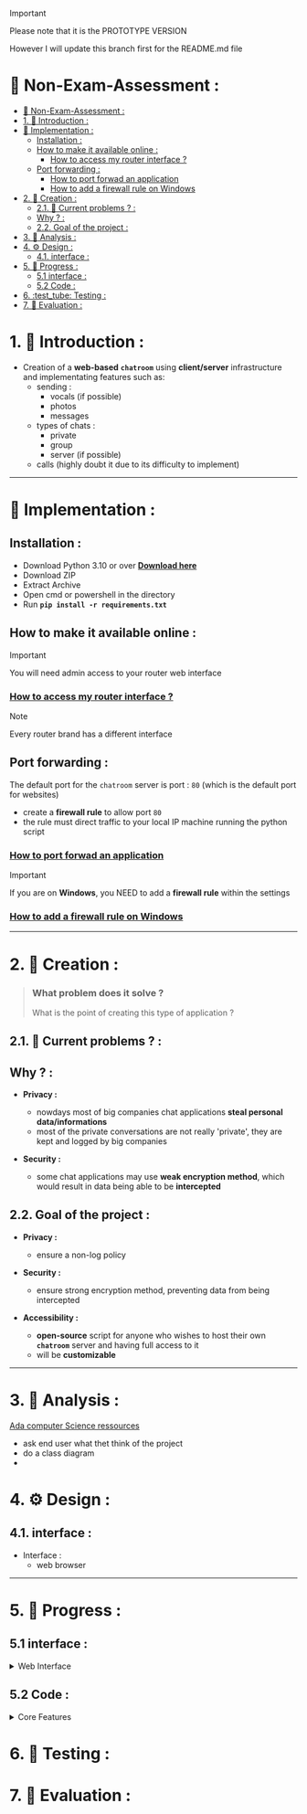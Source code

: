 > [!IMPORTANT]
> Please note that it is the PROTOTYPE VERSION
> 
> However I will update this branch first for the README.md file

# 🔰 Non-Exam-Assessment :

- [🔰 Non-Exam-Assessment :](#-non-exam-assessment-)
- [1. 💠 Introduction :](#1--introduction-)
- [:gift: Implementation :](#gift-implementation-)
  - [Installation :](#installation-)
  - [How to make it available online :](#how-to-make-it-available-online-)
    - [How to access my router interface ?](#how-to-access-my-router-interface-)
  - [Port forwarding :](#port-forwarding-)
    - [How to port forwad an application](#how-to-port-forwad-an-application)
    - [How to add a firewall rule on Windows](#how-to-add-a-firewall-rule-on-windows)
- [2. :hammer: Creation :](#2-hammer-creation-)
  - [2.1. 🤔 Current problems ? :](#21--current-problems--)
  - [Why ? :](#why--)
  - [2.2. Goal of the project :](#22-goal-of-the-project-)
- [3. :book: Analysis :](#3-book-analysis-)
- [4. ⚙️ Design :](#4-️-design-)
  - [4.1. interface :](#41-interface-)
- [5. 🚧 Progress :](#5--progress-)
  - [5.1 interface :](#51-interface-)
  - [5.2 Code :](#52-code-)
- [6. :test\_tube: Testing :](#6-test_tube-testing-)
- [7. :pencil: Evaluation :](#7-pencil-evaluation-)


# 1. 💠 Introduction :

* Creation of a **web-based** **`chatroom`** using **client/server** infrastructure and implementating features such as:
    * sending :
        * vocals (if possible)
        * photos
        * messages
    * types of chats :
        * private
        * group
        * server (if possible)
    * calls (highly doubt it due to its difficulty to implement)
---

# :gift: Implementation :

## Installation :

* Download Python 3.10 or over **[Download here](https://www.python.org/downloads/)**
* Download ZIP
* Extract Archive
* Open cmd or powershell in the directory
* Run **`pip install -r requirements.txt`**

## How to make it available online :

> [!IMPORTANT]
> You will need admin access to your router web interface
### [How to access my router interface ?](https://youtu.be/UdQTr6N02QA?si=oBtPbmkP5mhEh5qt)

> [!NOTE]
> Every router brand has a different interface
## Port forwarding :

The default port for the `chatroom` server is port : `80` (which is the default port for websites)

- create a **firewall rule** to allow port `80`
- the rule must direct traffic to your local IP machine running the python script

### [How to port forwad an application](https://youtu.be/jfSLxs40sIw?si=18PmzbKOrmbS6r73&t=180)

> [!IMPORTANT]
> If you are on **Windows**, you NEED to add a **firewall rule** within the settings
### [How to add a firewall rule on Windows](https://youtu.be/GBUVyu69Qsk?si=vbLywG4Juixe4gGd&t=11)

---

# 2. :hammer: Creation :

> ### What problem does it solve ?
> What is the point of creating this type of application ?
## 2.1. 🤔 Current problems ? :
## Why ? :

- **Privacy :**
    - nowdays most of big companies chat applications **steal personal data/informations**
    - most of the private conversations are not really 'private', they are kept and logged by big companies 

- **Security :**
    - some chat applications may use **weak encryption method**, which would result in data being able to be **intercepted**

## 2.2. Goal of the project :

- **Privacy :**
  - ensure a non-log policy

- **Security :**
  - ensure strong encryption method, preventing data from being intercepted

- **Accessibility :**
  - **open-source** script for anyone who wishes to host their own **`chatroom`** server and having full access to it
  - will be **customizable**


---

# 3. :book: Analysis :

[Ada computer Science ressources](https://adacomputerscience.org/concepts/projaqa_analysis?examBoard=aqa&stage=a_level)

- ask end user what thet think of the project
- do a class diagram
- 

# 4. ⚙️ Design :

## 4.1. interface :
* Interface :
    - web browser


---

# 5. 🚧 Progress :

## 5.1 interface :

<details>
<summary>Web Interface</summary>

- [ ] Web
    - [ ] message bubble
    - [ ] username display
    - [ ] font used
    - [ ] color design (black/grey)

</details>

## 5.2 Code :

<details>
<summary>Core Features</summary>

- [ ] Establish a connection
    - [ ] send/receive message
    - [ ] general chat
- [ ] database
    - [ ] create table
    - [ ] hashing
- [ ] rules
  - [x] foribid empty messages

</details>

# 6. :test_tube: Testing :

# 7. :pencil: Evaluation :
